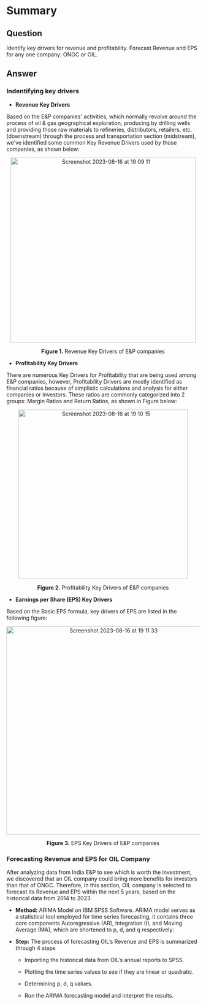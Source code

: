 # Summary

## **Question** 

Identify key drivers for revenue and profitability. Forecast Revenue and EPS for any one company: ONGC or OIL.

## **Answer**

### Indentifying key drivers

* **Revenue Key Drivers**

Based on the E&P companies' activities, which normally revolve around the process of oil & gas geographical 
exploration, producing by drilling wells and providing those raw materials to refineries, distributors, retailers, 
etc. (downstream) through the process and transportation section (midstream), we've identified some common 
Key Revenue Drivers used by those companies, as shown below:

<p align="center"> 
  <img width="483" align="center" alt="Screenshot 2023-08-16 at 19 09 11" src="https://github.com/thangdv509/dtl-2023/assets/74363928/9a245ff5-a9c7-4005-b33f-24e6007fa9ea">

  <p align="center"> <b>Figure 1.</b> Revenue Key Drivers of E&P companies </p>
</p>

* **Profitability Key Drivers**

There are numerous Key Drivers for Profitability that are being used among E&P companies, however, Profitability 
Drivers are mostly identified as financial ratios because of simplistic calculations and analysis for either 
companies or investors. These ratios are commonly categorized into 2 groups: Margin Ratios and Return Ratios, 
as shown in Figure below:

<p align="center"> 
  <img width="442" alt="Screenshot 2023-08-16 at 19 10 15" src="https://github.com/thangdv509/dtl-2023/assets/74363928/c201baa0-5df9-4b4a-b201-8be79d8d0d62">

  <p align="center"> <b>Figure 2.</b> Profitability Key Drivers of E&P companies </p>
</p>

* **Earnings per Share (EPS) Key Drivers**

Based on the Basic EPS formula, key drivers of EPS are listed in the following figure:

<p align="center"> 
  <img width="543" alt="Screenshot 2023-08-16 at 19 11 33" src="https://github.com/thangdv509/dtl-2023/assets/74363928/5399b8ab-0ec7-4c73-9cba-3cec8e35dff7">

  <p align="center"> <b>Figure 3.</b> EPS Key Drivers of E&P companies </p>
</p>

### Forecasting Revenue and EPS for OIL Company

After analyzing data from India E&P to see which is worth the investment, we discovered that an 
OIL company could bring more benefits for investors than that of ONGC. Therefore, in this section, 
OIL company is selected to forecast its Revenue and EPS within the next 5 years, based on the 
historical data from 2014 to 2023.

* **Method:** ARIMA Model on IBM SPSS Software. ARIMA model serves as a statistical tool employed
for time series forecasting, it contains three core components Autoregressive (AR),
Integration (I), and Moving Average (MA), which are shortened to p, d, and
q respectively:

* **Step:** The process of forecasting OIL’s Revenue and EPS is summarized through 4 steps

  * Importing the historical data from OIL’s annual reports to SPSS.
 
  *  Plotting the time series values to see if they are linear or quadratic.
 
  *  Determining p, d, q values.
 
  *  Run the ARIMA forecasting model and interpret the results.
  



